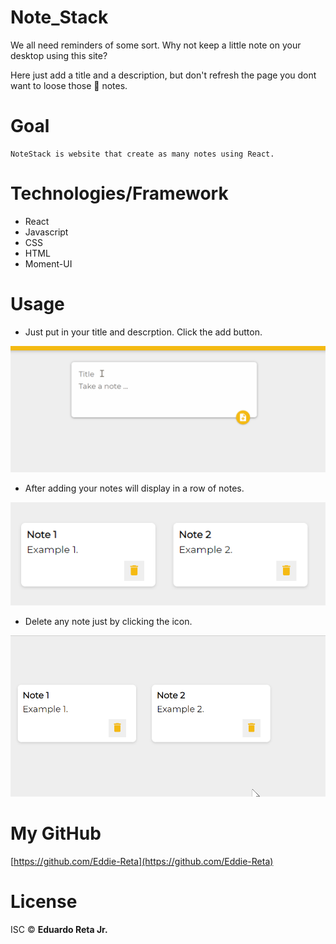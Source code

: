 # Note_Stack

We all need reminders of some sort.
Why not keep a little note on your desktop using this site?

Here just add a title and a description, but 
don't refresh the page you dont want to loose those :memo: notes.  

# Goal

    NoteStack is website that create as many notes using React.

# Technologies/Framework

* React
* Javascript
* CSS
* HTML
* Moment-UI

# Usage

* Just put in your title and descrption. Click the add button. 

![NoteStart](/src/images/note_hello.gif)

* After adding your notes will display in a row of notes.
  
![NotesAdded](/src/images/addedNotes.PNG)

* Delete any note just by clicking the icon.

![DeleteNote](/src/images/delete_note.gif)

# My GitHub

[https://github.com/Eddie-Reta](https://github.com/Eddie-Reta)

# License

ISC :copyright: **Eduardo Reta Jr.**
